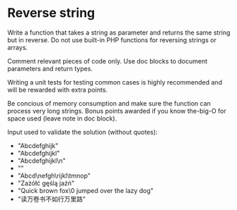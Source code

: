# Reverse string

Write a function that takes a string as parameter and returns
the same string but in reverse. Do not use built-in PHP functions
for reversing strings or arrays.

Comment relevant pieces of code only. Use doc blocks to document
parameters and return types.

Writing a unit tests for testing common cases is highly recommended
and will be rewarded with extra points.

Be concious of memory consumption and make sure the function
can process very long strings. Bonus points awarded if you know
the-big-O for space used (leave note in doc block).

Input used to validate the solution (without quotes):
- "Abcdefghijk"
- "Abcdefghijkl"
- "Abcdefghijkl\n"
- ""
- "Abcd\nefgh\rijkl\tmnop"
- "Zażółć gęślą jaźń"
- "Quick brown fox\0 jumped over the lazy dog"
- "读万卷书不如行万里路"
